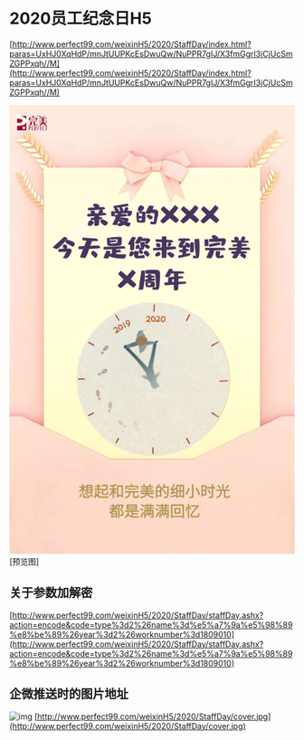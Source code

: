 # 2020员工纪念日H5

[http://www.perfect99.com/weixinH5/2020/StaffDay/index.html?paras=UxHJ0XqHdP/mnJtUUPKcEsDwuQw/NuPPR7gIJ/X3fmGgrI3jCjUcSmZGPPxqh//M](http://www.perfect99.com/weixinH5/2020/StaffDay/index.html?paras=UxHJ0XqHdP/mnJtUUPKcEsDwuQw/NuPPR7gIJ/X3fmGgrI3jCjUcSmZGPPxqh//M)


![img](assets/2020员工纪念日H5/1.jpg)
<br>
[预览图]

## 关于参数加解密



[http://www.perfect99.com/weixinH5/2020/StaffDay/staffDay.ashx?action=encode&code=type%3d2%26name%3d%e5%a7%9a%e5%98%89%e8%be%89%26year%3d2%26worknumber%3d1809010](http://www.perfect99.com/weixinH5/2020/StaffDay/staffDay.ashx?action=encode&code=type%3d2%26name%3d%e5%a7%9a%e5%98%89%e8%be%89%26year%3d2%26worknumber%3d1809010)

## 企微推送时的图片地址

![img](http://www.perfect99.com/weixinH5/2020/StaffDay/cover.jpg)
[http://www.perfect99.com/weixinH5/2020/StaffDay/cover.jpg](http://www.perfect99.com/weixinH5/2020/StaffDay/cover.jpg)
